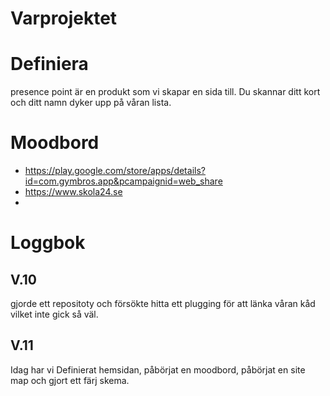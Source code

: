 # Varprojektet
# Definiera
presence point är en produkt som vi skapar en sida till. Du skannar ditt kort och ditt namn dyker upp på våran lista.
# Moodbord 
* https://play.google.com/store/apps/details?id=com.gymbros.app&pcampaignid=web_share
* https://www.skola24.se
* 
# Loggbok
## V.10
gjorde ett repositoty och försökte hitta ett plugging för att länka våran kåd vilket inte gick så väl.
## V.11
Idag har vi Definierat hemsidan, påbörjat en moodbord, påbörjat en site map och gjort ett färj skema.
